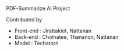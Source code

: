 PDF-Summarize AI Project

Contributed by
- Front-end : Jirattakiet, Nattanan
- Back-end : Cholnatee, Thananon, Nattanan
- Model : Techatorn
